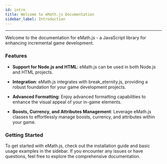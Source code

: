 ```yaml
---
id: intro
title: Welcome to eMath.js Documentation
sidebar_label: Introduction
---
```


---

Welcome to the documentation for eMath.js - a JavaScript library for enhancing incremental game development.

### Features

- **Support for Node.js and HTML**: eMath.js can be used in both Node.js and HTML projects.

- **Integration**: eMath.js integrates with break_eternity.js, providing a robust foundation for your game development projects.

- **Advanced Formatting**: Enjoy advanced formatting capabilities to enhance the visual appeal of your in-game elements.

- **Boosts, Currency, and Attributes Management**: Leverage eMath.js classes to effortlessly manage boosts, currency, and attributes within your game.

### Getting Started

To get started with eMath.js, check out the installation guide and basic usage examples in the sidebar. If you encounter any issues or have questions, feel free to explore the comprehensive documentation.